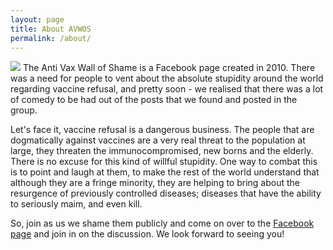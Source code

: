 ```yaml
---
layout: page
title: About AVWOS
permalink: /about/
---
```

<img class="img-responsive thumbnail" src="{{ site.baseurl }}/img/screenshots/shame.jpg">
The Anti Vax Wall of Shame is a Facebook page created in 2010. There was a need for people to vent about the  absolute stupidity around the world regarding vaccine refusal, and pretty soon - we realised that there was a lot of comedy to be had out of the posts that we found and posted in the group.

Let's face it, vaccine refusal is a dangerous business. The people that are dogmatically against vaccines are a very real threat to the population at large, they threaten the immunocompromised, new borns and the elderly. There is no excuse for this kind of willful stupidity. One way to combat this is to point and laugh at them, to make the rest of the world understand that although they are a fringe minority, they are helping to bring about the resurgence of previously controlled diseases; diseases that have the ability to seriously maim, and even kill.


So, join as us we shame them publicly and come on over to the <a href="https://www.facebook.com/groups/AVWOS/">Facebook page</a> and join in on the discussion. We look forward to seeing you!
